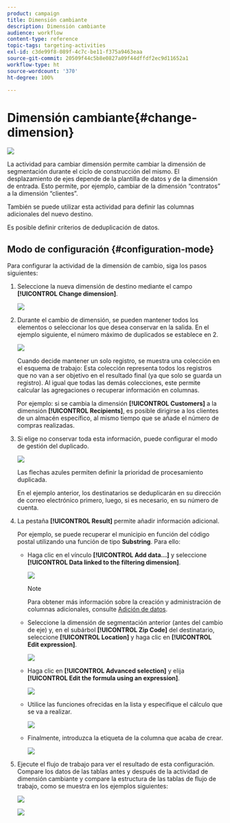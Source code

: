 ```yaml
---
product: campaign
title: Dimensión cambiante
description: Dimensión cambiante
audience: workflow
content-type: reference
topic-tags: targeting-activities
exl-id: c3de99f8-089f-4c7c-be11-f375a9463eaa
source-git-commit: 20509f44c5b8e0827a09f44dffdf2ec9d11652a1
workflow-type: ht
source-wordcount: '370'
ht-degree: 100%

---
```


# Dimensión cambiante{#change-dimension}

![](../../assets/common.svg)

La actividad para cambiar dimensión permite cambiar la dimensión de segmentación durante el ciclo de construcción del mismo. El desplazamiento de ejes depende de la plantilla de datos y de la dimensión de entrada. Esto permite, por ejemplo, cambiar de la dimensión “contratos” a la dimensión “clientes”.

También se puede utilizar esta actividad para definir las columnas adicionales del nuevo destino.

Es posible definir criterios de deduplicación de datos.

## Modo de configuración {#configuration-mode}

Para configurar la actividad de la dimensión de cambio, siga los pasos siguientes:

1. Seleccione la nueva dimensión de destino mediante el campo **[!UICONTROL Change dimension]**.

   ![](assets/s_user_change_dimension_param1.png)

1. Durante el cambio de dimensión, se pueden mantener todos los elementos o seleccionar los que desea conservar en la salida. En el ejemplo siguiente, el número máximo de duplicados se establece en 2.

   ![](assets/s_user_change_dimension_limit.png)

   Cuando decide mantener un solo registro, se muestra una colección en el esquema de trabajo: Esta colección representa todos los registros que no van a ser objetivo en el resultado final (ya que solo se guarda un registro). Al igual que todas las demás colecciones, este permite calcular las agregaciones o recuperar información en columnas.

   Por ejemplo: si se cambia la dimensión **[!UICONTROL Customers]** a la dimensión **[!UICONTROL Recipients]**, es posible dirigirse a los clientes de un almacén específico, al mismo tiempo que se añade el número de compras realizadas.

1. Si elige no conservar toda esta información, puede configurar el modo de gestión del duplicado.

   ![](assets/s_user_change_dimension_param2.png)

   Las flechas azules permiten definir la prioridad de procesamiento duplicada.

   En el ejemplo anterior, los destinatarios se deduplicarán en su dirección de correo electrónico primero, luego, si es necesario, en su número de cuenta.

1. La pestaña **[!UICONTROL Result]** permite añadir información adicional.

   Por ejemplo, se puede recuperar el municipio en función del código postal utilizando una función de tipo **Substring**. Para ello:

   * Haga clic en el vínculo **[!UICONTROL Add data...]** y seleccione **[!UICONTROL Data linked to the filtering dimension]**.

      ![](assets/wf_change-dimension_sample_01.png)

      >[!NOTE]
      >
      >Para obtener más información sobre la creación y administración de columnas adicionales, consulte [Adición de datos](query.md#adding-data).

   * Seleccione la dimensión de segmentación anterior (antes del cambio de eje) y, en el subárbol **[!UICONTROL Zip Code]** del destinatario, seleccione **[!UICONTROL Location]** y haga clic en **[!UICONTROL Edit expression]**.

      ![](assets/wf_change-dimension_sample_02.png)

   * Haga clic en **[!UICONTROL Advanced selection]** y elija **[!UICONTROL Edit the formula using an expression]**.

      ![](assets/wf_change-dimension_sample_03.png)

   * Utilice las funciones ofrecidas en la lista y especifique el cálculo que se va a realizar.

      ![](assets/wf_change-dimension_sample_04.png)

   * Finalmente, introduzca la etiqueta de la columna que acaba de crear.

      ![](assets/wf_change-dimension_sample_05.png)

1. Ejecute el flujo de trabajo para ver el resultado de esta configuración. Compare los datos de las tablas antes y después de la actividad de dimensión cambiante y compare la estructura de las tablas de flujo de trabajo, como se muestra en los ejemplos siguientes:

   ![](assets/wf_change-dimension_sample_06.png)

   ![](assets/wf_change-dimension_sample_07.png)
